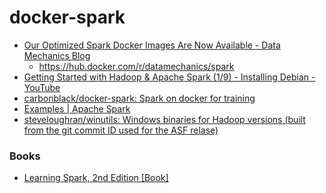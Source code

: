 docker-spark
============
- [Our Optimized Spark Docker Images Are Now Available - Data Mechanics Blog](https://www.datamechanics.co/blog-post/optimized-spark-docker-images-now-available)
  - https://hub.docker.com/r/datamechanics/spark
- [Getting Started with Hadoop & Apache Spark (1/9) - Installing Debian - YouTube](https://www.youtube.com/watch?v=hRtInGQhBxs&list=PLJlKGwy-7Ac6ASmzZPjonzYsV4vPELf0x)
- [carbonblack/docker-spark: Spark on docker for training](https://github.com/carbonblack/docker-spark)
- [Examples | Apache Spark](https://spark.apache.org/examples.html)
- [steveloughran/winutils: Windows binaries for Hadoop versions (built from the git commit ID used for the ASF relase)](https://github.com/steveloughran/winutils)

### Books
- [Learning Spark, 2nd Edition [Book]](https://www.oreilly.com/library/view/learning-spark-2nd/9781492050032/)
